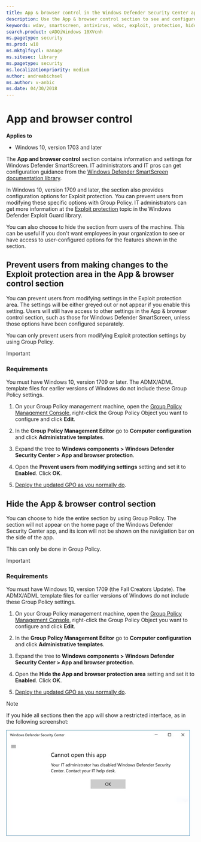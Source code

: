 ```yaml
---
title: App & browser control in the Windows Defender Security Center app
description: Use the App & browser control section to see and configure Windows Defender SmartScreen and Exploit protection settings.
keywords: wdav, smartscreen, antivirus, wdsc, exploit, protection, hide
search.product: eADQiWindows 10XVcnh
ms.pagetype: security
ms.prod: w10
ms.mktglfcycl: manage
ms.sitesec: library
ms.pagetype: security
ms.localizationpriority: medium
author: andreabichsel
ms.author: v-anbic
ms.date: 04/30/2018
---
```



# App and browser control

**Applies to**

- Windows 10, version 1703 and later


The **App and browser control** section contains information and settings for Windows Defender SmartScreen. IT administrators and IT pros can get configuration guidance from the [Windows Defender SmartScreen documentation library](https://docs.microsoft.com/en-us/windows/threat-protection/windows-defender-smartscreen/windows-defender-smartscreen-overview).

In Windows 10, version 1709 and later, the section also provides configuration options for Exploit protection. You can prevent users from modifying these specific options with Group Policy. IT administrators can get more information at the [Exploit protection](../windows-defender-exploit-guard/exploit-protection-exploit-guard.md) topic in the Windows Defender Exploit Guard library.

You can also choose to hide the section from users of the machine. This can be useful if you don't want employees in your organization to see or have access to user-configured options for the features shown in the section.


## Prevent users from making changes to the Exploit protection area in the App & browser control section

You can prevent users from modifying settings in the Exploit protection area. The settings will be either greyed out or not appear if you enable this setting. Users will still have access to other settings in the App & browser control section, such as those for Windows Defender SmartScreen, unless those options have been configured separately.

You can only prevent users from modifying Exploit protection settings by using Group Policy.

>[!IMPORTANT]
>### Requirements
>
>You must have Windows 10, version 1709 or later. The ADMX/ADML template files for earlier versions of Windows do not include these Group Policy settings. 

1.  On your Group Policy management machine, open the [Group Policy Management Console](https://technet.microsoft.com/library/cc731212.aspx), right-click the Group Policy Object you want to configure and click **Edit**.

3.  In the **Group Policy Management Editor** go to **Computer configuration** and click **Administrative templates**.

5.  Expand the tree to **Windows components > Windows Defender Security Center > App and browser protection**.

6.  Open the **Prevent users from modifying settings** setting and set it to **Enabled**. Click **OK**.

7. [Deploy the updated GPO as you normally do](https://msdn.microsoft.com/en-us/library/ee663280(v=vs.85).aspx). 

## Hide the App & browser control section

You can choose to hide the entire section by using Group Policy. The section will not appear on the home page of the Windows Defender Security Center app, and its icon will not be shown on the navigiation bar on the side of the app.

This can only be done in Group Policy.

>[!IMPORTANT]
>### Requirements
>
>You must have Windows 10, version 1709 (the Fall Creators Update). The ADMX/ADML template files for earlier versions of Windows do not include these Group Policy settings. 

1.  On your Group Policy management machine, open the [Group Policy Management Console](https://technet.microsoft.com/library/cc731212.aspx), right-click the Group Policy Object you want to configure and click **Edit**.

3.  In the **Group Policy Management Editor** go to **Computer configuration** and click **Administrative templates**.

5.  Expand the tree to **Windows components > Windows Defender Security Center > App and browser protection**.

6.  Open the **Hide the App and browser protection area** setting and set it to **Enabled**. Click **OK**.

7. [Deploy the updated GPO as you normally do](https://msdn.microsoft.com/en-us/library/ee663280(v=vs.85).aspx). 

>[!NOTE]
>If you hide all sections then the app will show a restricted interface, as in the following screenshot:
>  
>![Windows Defender Security Center app with all sections hidden by Group Policy](images/wdsc-all-hide.png)